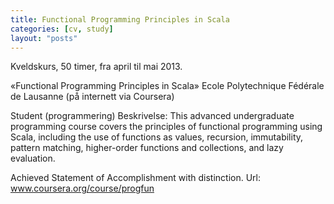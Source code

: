 ```yaml
---
title: Functional Programming Principles in Scala
categories: [cv, study]
layout: "posts"
---
```


Kveldskurs, 50 timer, fra april til mai 2013.

«Functional Programming Principles in Scala»
Ecole Polytechnique Fédérale de Lausanne (på internett via Coursera)

Student (programmering)
Beskrivelse: This advanced undergraduate programming course covers the principles of functional programming using Scala, including the use of functions as values, recursion, immutability, pattern matching, higher-order functions and collections, and lazy evaluation.

Achieved Statement of Accomplishment with distinction.
Url: www.coursera.org/course/progfun
